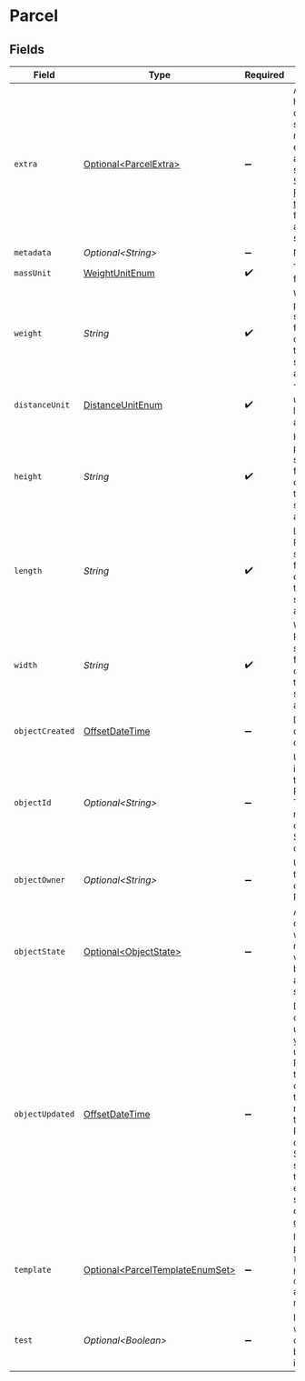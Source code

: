 # Parcel


## Fields

| Field                                                                                                                                                                                                                                         | Type                                                                                                                                                                                                                                          | Required                                                                                                                                                                                                                                      | Description                                                                                                                                                                                                                                   | Example                                                                                                                                                                                                                                       |
| --------------------------------------------------------------------------------------------------------------------------------------------------------------------------------------------------------------------------------------------- | --------------------------------------------------------------------------------------------------------------------------------------------------------------------------------------------------------------------------------------------- | --------------------------------------------------------------------------------------------------------------------------------------------------------------------------------------------------------------------------------------------- | --------------------------------------------------------------------------------------------------------------------------------------------------------------------------------------------------------------------------------------------- | --------------------------------------------------------------------------------------------------------------------------------------------------------------------------------------------------------------------------------------------- |
| `extra`                                                                                                                                                                                                                                       | [Optional\<ParcelExtra>](../../models/components/ParcelExtra.md)                                                                                                                                                                              | :heavy_minus_sign:                                                                                                                                                                                                                            | An object holding optional extra services to be requested for each parcel in a multi-piece shipment. <br/>See the <a href="#section/Parcel-Extras">Parcel Extra table below</a> for all available services.                                   |                                                                                                                                                                                                                                               |
| `metadata`                                                                                                                                                                                                                                    | *Optional\<String>*                                                                                                                                                                                                                           | :heavy_minus_sign:                                                                                                                                                                                                                            | N/A                                                                                                                                                                                                                                           | Customer ID 123456                                                                                                                                                                                                                            |
| `massUnit`                                                                                                                                                                                                                                    | [WeightUnitEnum](../../models/components/WeightUnitEnum.md)                                                                                                                                                                                   | :heavy_check_mark:                                                                                                                                                                                                                            | The unit used for weight.                                                                                                                                                                                                                     | lb                                                                                                                                                                                                                                            |
| `weight`                                                                                                                                                                                                                                      | *String*                                                                                                                                                                                                                                      | :heavy_check_mark:                                                                                                                                                                                                                            | Weight of the parcel. Up to six digits in front and four digits after the decimal separator are accepted.                                                                                                                                     | 1                                                                                                                                                                                                                                             |
| `distanceUnit`                                                                                                                                                                                                                                | [DistanceUnitEnum](../../models/components/DistanceUnitEnum.md)                                                                                                                                                                               | :heavy_check_mark:                                                                                                                                                                                                                            | The measure unit used for length, width and height.                                                                                                                                                                                           | in                                                                                                                                                                                                                                            |
| `height`                                                                                                                                                                                                                                      | *String*                                                                                                                                                                                                                                      | :heavy_check_mark:                                                                                                                                                                                                                            | Height of the parcel. Up to six digits in front and four digits after the decimal separator are accepted.                                                                                                                                     | 1                                                                                                                                                                                                                                             |
| `length`                                                                                                                                                                                                                                      | *String*                                                                                                                                                                                                                                      | :heavy_check_mark:                                                                                                                                                                                                                            | Length of the Parcel. Up to six digits in front and four digits after the decimal separator are accepted.                                                                                                                                     | 1                                                                                                                                                                                                                                             |
| `width`                                                                                                                                                                                                                                       | *String*                                                                                                                                                                                                                                      | :heavy_check_mark:                                                                                                                                                                                                                            | Width of the Parcel. Up to six digits in front and four digits after the decimal separator are accepted.                                                                                                                                      | 1                                                                                                                                                                                                                                             |
| `objectCreated`                                                                                                                                                                                                                               | [OffsetDateTime](https://docs.oracle.com/javase/8/docs/api/java/time/OffsetDateTime.html)                                                                                                                                                     | :heavy_minus_sign:                                                                                                                                                                                                                            | Date and time of Parcel creation.                                                                                                                                                                                                             | 2014-07-09T02:19:13.174Z                                                                                                                                                                                                                      |
| `objectId`                                                                                                                                                                                                                                    | *Optional\<String>*                                                                                                                                                                                                                           | :heavy_minus_sign:                                                                                                                                                                                                                            | Unique identifier of the given Parcel object. This ID is required to create a Shipment object.                                                                                                                                                | adcfdddf8ec64b84ad22772bce3ea37a                                                                                                                                                                                                              |
| `objectOwner`                                                                                                                                                                                                                                 | *Optional\<String>*                                                                                                                                                                                                                           | :heavy_minus_sign:                                                                                                                                                                                                                            | Username of the user who created the Parcel object.                                                                                                                                                                                           | shippotle@shippo.com                                                                                                                                                                                                                          |
| `objectState`                                                                                                                                                                                                                                 | [Optional\<ObjectState>](../../models/components/ObjectState.md)                                                                                                                                                                              | :heavy_minus_sign:                                                                                                                                                                                                                            | A Parcel will only be valid when all required values have been sent and validated successfully.                                                                                                                                               | VALID                                                                                                                                                                                                                                         |
| `objectUpdated`                                                                                                                                                                                                                               | [OffsetDateTime](https://docs.oracle.com/javase/8/docs/api/java/time/OffsetDateTime.html)                                                                                                                                                     | :heavy_minus_sign:                                                                                                                                                                                                                            | Date and time of last Parcel update. Since you cannot update Parcels after they were created, this time stamp reflects the time when the Parcel was changed by Shippo's systems for the last time, e.g., during sorting the dimensions given. | 2014-07-09T02:19:13.174Z                                                                                                                                                                                                                      |
| `template`                                                                                                                                                                                                                                    | [Optional\<ParcelTemplateEnumSet>](../../models/components/ParcelTemplateEnumSet.md)                                                                                                                                                          | :heavy_minus_sign:                                                                                                                                                                                                                            | If template is passed, `length`, `width`, `height`, and `distance_unit` are not required                                                                                                                                                      |                                                                                                                                                                                                                                               |
| `test`                                                                                                                                                                                                                                        | *Optional\<Boolean>*                                                                                                                                                                                                                          | :heavy_minus_sign:                                                                                                                                                                                                                            | Indicates whether the object has been created in test mode.                                                                                                                                                                                   |                                                                                                                                                                                                                                               |